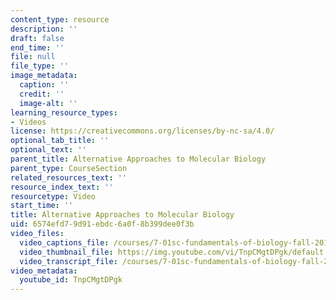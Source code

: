 ```yaml
---
content_type: resource
description: ''
draft: false
end_time: ''
file: null
file_type: ''
image_metadata:
  caption: ''
  credit: ''
  image-alt: ''
learning_resource_types:
- Videos
license: https://creativecommons.org/licenses/by-nc-sa/4.0/
optional_tab_title: ''
optional_text: ''
parent_title: Alternative Approaches to Molecular Biology
parent_type: CourseSection
related_resources_text: ''
resource_index_text: ''
resourcetype: Video
start_time: ''
title: Alternative Approaches to Molecular Biology
uid: 6574efd7-9d91-ebdc-6a0f-8b399dee0f3b
video_files:
  video_captions_file: /courses/7-01sc-fundamentals-of-biology-fall-2011/8be57900bc1f52ff9cba343a65e32c6d_TnpCMgtDPgk.vtt
  video_thumbnail_file: https://img.youtube.com/vi/TnpCMgtDPgk/default.jpg
  video_transcript_file: /courses/7-01sc-fundamentals-of-biology-fall-2011/08233bee701efbd2e10ecdb7eb7fd4f4_TnpCMgtDPgk.pdf
video_metadata:
  youtube_id: TnpCMgtDPgk
---
```

